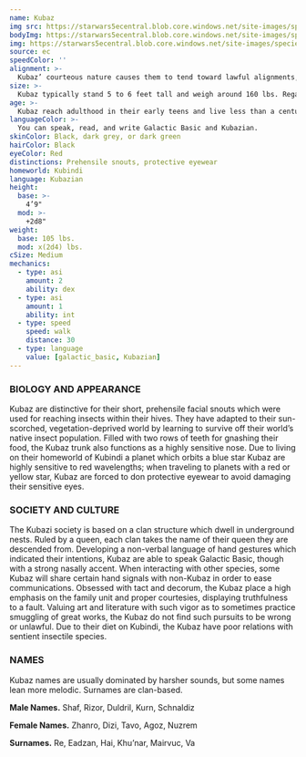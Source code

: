 ```yaml
---
name: Kubaz
img src: https://starwars5ecentral.blob.core.windows.net/site-images/species/species_kubaz.png
bodyImg: https://starwars5ecentral.blob.core.windows.net/site-images/species/species_kubaz.png
img: https://starwars5ecentral.blob.core.windows.net/site-images/species/species_kubaz.png
source: ec
speedColor: ''
alignment: >-
  Kubaz’ courteous nature causes them to tend toward lawful alignments, though there are exceptions.
size: >-
  Kubaz typically stand 5 to 6 feet tall and weigh around 160 lbs. Regardless of your position in that range, your size is Medium.
age: >-
  Kubaz reach adulthood in their early teens and live less than a century.
languageColor: >-
  You can speak, read, and write Galactic Basic and Kubazian. 
skinColor: Black, dark grey, or dark green
hairColor: Black
eyeColor: Red
distinctions: Prehensile snouts, protective eyewear
homeworld: Kubindi
language: Kubazian
height:
  base: >-
    4’9"
  mod: >-
    +2d8"
weight:
  base: 105 lbs.
  mod: x(2d4) lbs.
cSize: Medium
mechanics:
  - type: asi
    amount: 2
    ability: dex
  - type: asi
    amount: 1
    ability: int
  - type: speed
    speed: walk
    distance: 30
  - type: language
    value: [galactic_basic, Kubazian]
---
```

### BIOLOGY AND APPEARANCE
Kubaz are distinctive for their short, prehensile facial snouts which were used for reaching insects within their hives. They have adapted to their sun-scorched, vegetation-deprived world by learning to survive off their world’s native insect population. Filled with two rows of teeth for gnashing their food, the Kubaz trunk also functions as a highly sensitive nose. Due to living on their homeworld of Kubindi a planet which orbits a blue star Kubaz are highly sensitive to red wavelengths; when traveling to planets with a red or yellow star, Kubaz are forced to don protective eyewear to avoid damaging their sensitive eyes.

### SOCIETY AND CULTURE
The Kubazi society is based on a clan structure which dwell in underground nests. Ruled by a queen, each clan takes the name of their queen they are descended from. Developing a non-verbal language of hand gestures which indicated their intentions, Kubaz are able to speak Galactic Basic, though with a strong nasally accent. When interacting with other species, some Kubaz will share certain hand signals with non-Kubaz in order to ease communications. Obsessed with tact and decorum, the Kubaz place a high emphasis on the family unit and proper courtesies, displaying truthfulness to a fault. Valuing art and literature with such vigor as to sometimes practice smuggling of great works, the Kubaz do not find such pursuits to be wrong or unlawful. Due to their diet on Kubindi, the Kubaz have poor relations with sentient insectile species.

### NAMES
Kubaz names are usually dominated by harsher sounds, but some names lean more melodic. Surnames are clan-based.

__Male Names.__ Shaf, Rizor, Duldril, Kurn, Schnaldiz

__Female Names.__ Zhanro, Dizi, Tavo, Agoz, Nuzrem

__Surnames.__ Re, Eadzan, Hai, Khu’nar, Mairvuc, Va



    